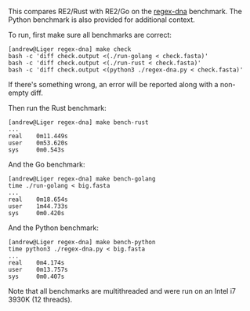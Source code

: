 This compares RE2/Rust with RE2/Go on the
[regex-dna](http://benchmarksgame.alioth.debian.org/u32/performance.php?test=regexdna)
benchmark. The Python benchmark is also provided for additional context.

To run, first make sure all benchmarks are correct:

```
[andrew@Liger regex-dna] make check
bash -c 'diff check.output <(./run-golang < check.fasta)'
bash -c 'diff check.output <(./run-rust < check.fasta)'
bash -c 'diff check.output <(python3 ./regex-dna.py < check.fasta)'
```

If there's something wrong, an error will be reported along with a non-empty
diff.

Then run the Rust benchmark:

```
[andrew@Liger regex-dna] make bench-rust
...
real    0m11.449s
user    0m53.620s
sys     0m0.543s
```

And the Go benchmark:

```
[andrew@Liger regex-dna] make bench-golang
time ./run-golang < big.fasta
...
real    0m18.654s
user    1m44.733s
sys     0m0.420s
```

And the Python benchmark:

```
[andrew@Liger regex-dna] make bench-python
time python3 ./regex-dna.py < big.fasta
...
real    0m4.174s
user    0m13.757s
sys     0m0.407s
```

Note that all benchmarks are multithreaded and were run on an Intel i7 3930K
(12 threads).

